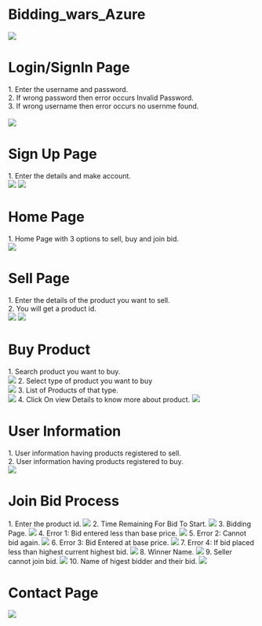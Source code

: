 # Bidding_wars_Azure

<img src="SS/rules.png">

<h1>Login/SignIn Page</h1>
1. Enter the username and password.<br>
2. If wrong password then error occurs Invalid Password.<br>
3. If wrong username then error occurs no usernme found.<br>
<br>
<img src="SS/start page.png">

<h1>Sign Up Page</h1>
1. Enter the details and make account.<br>
<img src="SS/sign up page 1.png">
<img src="SS/sign up page 2.png">
<br>
<h1>Home Page</h1>
1. Home Page with 3 options to sell, buy and join bid.<br>
<img src="SS/home page.png">
<br>
<h1>Sell Page</h1>
1.  Enter the details of the product you want to sell.<br>
2.  You will get a product id.<br>
<img src="SS/sell product 1.png">
<img src="SS/sell product 2.png">
<br>

<h1>Buy Product</h1>
1.  Search product you want to buy.<br>
<img src="SS/search product.png">
2.  Select type of product you want to buy<br>
<img src="SS/select type product.png">
3.  List of Products of that type.<br>
<img src="SS/list of products.png">
4.  Click On view Details to know more about product.
<img src="SS/info product.png">

<h1>User Information</h1>
1.  User information having products registered to sell.<br>
2.  User information having products registered to buy.<br>
<img src="SS/user info.png">
<br>
<h1>Join Bid Process</h1>
1.  Enter the product id.
<img src="SS/enter product id.png">
2.  Time Remaining For Bid To Start.
<img src="SS/time remaining for bid.png">
3.  Bidding Page.
<img src="SS/bidding process.png">
4.  Error 1: Bid entered less than base price.
<img src="SS/error bid less than base price.png">
5.  Error 2: Cannot bid again.
<img src="SS/cannot place bid.png">
6.  Error 3: Bid Entered at base price.
<img src="SS/bid entered at base price.png">
7.  Error 4: If bid placed less than highest current highest bid.
<img src="SS/place bid higher than highest bid.png">
8. Winner Name.
<img src="SS/winner page.png">
9. Seller cannot join bid.
<img src="SS/seller cannot participate in bid.png">
10. Name of higest bidder and their bid.
<img src="SS/highest bid photo.png">

<h1>Contact Page</h1>
<img src="SS/contact form.png">
